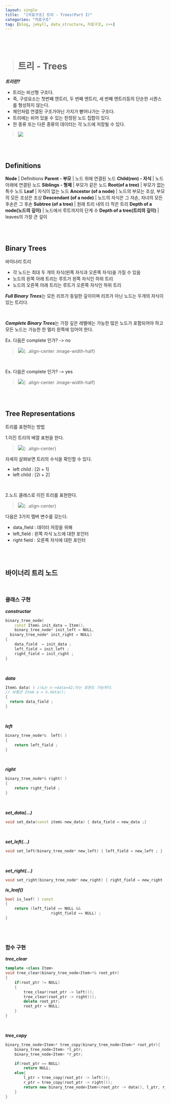 ```yaml
---
layout: single
title:  "[자료구조] 트리 - Trees(Part I)"
categories: "자료구조"
tag: [blog, jekyll, data_structure, 자료구조, c++]
---
```

<br><br>


># 트리 - Trees

***트리란?***

- 트리는 비선형 구조다.
- 즉, 구성요소는 첫번째 엔트리, 두 번째 엔트리, 세 번째 엔트리등의 단순한 시퀀스를 형성하지 않는다.
- 체인처럼 연결된 구조가아닌 가지가 뻗어나가는 구조다.
- 트리에는 비어 있을 수 있는 한정된 노드 집합이 있다.
- 한 종류 또는 다른 종류의 데이터는 각 노드에 저장될 수 있다.

> ![](/images/datas/18.png)

<br><br>

## Definitions

**Node** | Definitions
**Parent - 부모** | 노드 위에 연결된 노드
**Child(ren) - 자식** | 노드 아래에 연결된 노드
**Siblings - 형제** | 부모가 같은 노드
**Root(of a tree)** | 부모가 없는 특수 노드
**Leaf** | 자식이 없는 노드
**Ancestor (of a node)** | 노드의 부모는 조상, 부모의 모든 조상은 조상
**Descendant (of a node)** | 노드의 자식은 그 자손, 자녀의 모든 후손은 그 후손
**Subtree (of a tree)** | 원래 트리 내의 더 작은 트리
**Depth of a node(노드의 깊이)** | 노드에서 루트까지의 단계 수
**Depth of a tree(트리의 깊이)** | leaves의 가장 큰 깊이

<br><br>

## Binary Trees

바이너리 트리

- 각 노드는 최대 두 개의 자식(왼쪽 자식과 오른쪽 자식)을 가질 수 있음
- 노드의 왼쪽 아래 트리는 루트가 왼쪽 자식인 하위 트리
- 노드의 오른쪽 아래 트리는 루트가 오른쪽 자식인 하위 트리

***Full Binary Trees***는 모든 리프가 동일한 깊이이며 리프가 아닌 노드는 두개의 자식이 있는 트리다.

<br>

***Complete Binary Trees***는 가장 깊은 레벨에는 가능한 많은 노드가 포함되어야 하고 모든 노드는 가능한 한 멀리 왼쪽에 있어야 한다.

Ex. 다음은 complete 인가? -> no

>![](/images/datas/19.png){: .align-center .image-width-half}

<br>

Ex. 다음은 complete 인가? -> yes

>![](/images/datas/20.png){: .align-center .image-width-half}

<br><br>

## Tree Representations

트리를 표현하는 방법

1.이진 트리의 배열 표현을 한다.

>![](/images/datas/21.png){: .align-center}

자세히 살펴보면 트리의 수식을 확인할 수 있다.
- left child : [2i + 1]
- left child : [2i + 2]

<br>

2.노드 클래스로 이진 트리를 표현한다.

>![](/images/datas/22.png){: .align-center}

다음은 3가지 멤버 변수를 갖는다.

- data_field : 데이터 저장을 위해
- left_field : 왼쪽 자식 노드에 대한 포인터
- right field : 오른쪽 자식에 대한 포인터

<br><br>

## 바이너리 트리 노드

<br>

### **클래스 구현**

***constructor***

```c++
binary_tree_node(
	const Item& init_data = Item(),
	binary_tree_node* init_left = NULL,
  binary_tree_node* init_right = NULL)
{    
	data_field  = init_data ;
	left_field = init_left ;
	right_field = init_right ;
} 
```

<br>

***data***

```c++
Item& data( ) //&는 n->data=42;라는 표현도 가능하다.
// 보통은 Item a = n.data();
{    
  return data_field ;
} 
```

<br>

***left***

```c++
binary_tree_node*&  left( )
{    
	return left_field ;
}
```

<br>

***right***

```c++
binary_tree_node*& right( )
{    
	return right_field ;
} 
```

<br>

***set_data(...)***
```c++
void set_data(const item& new_data) { data_field = new_data ;}
```

<br>

***set_left(...)***
```c++
void set_left(binary_tree_node* new_left) { left_field = new_left ; } 
```

<br>

***set_right(...)***
```c++
void set_right(binary_tree_node* new_right) { right_field = new_right ; } 
```

***is_leaf()***
```c++
bool is_leaf( ) const 
{
	return (left_field == NULL &&
					right_field == NULL) ;
}
```

<br><br>

### **함수 구현**

***tree_clear***
```c++
template <class Item>
void tree_clear(binary_tree_node<Item>*& root_ptr)
{
	if(root_ptr != NULL)
	{
		tree_clear(root_ptr -> left());
		tree_clear(root_ptr -> right());
		delete root_ptr;
		root_ptr = NULL;
	}
} 
```

<br>

***tree_copy***
```c++
binary_tree_node<Item>* tree_copy(binary_tree_node<Item>* root_ptr){
	binary_tree_node<Item> *l_ptr;
	binary_tree_node<Item> *r_ptr;

	if(root_ptr == NULL)
		return NULL;
	else{
		l_ptr = tree_copy(root_ptr -> left());
		r_ptr = tree_copy(root_ptr -> right());
		return new binary_tree_node<Item>(root_ptr -> data(), l_ptr, r_ptr);
	}
}
```